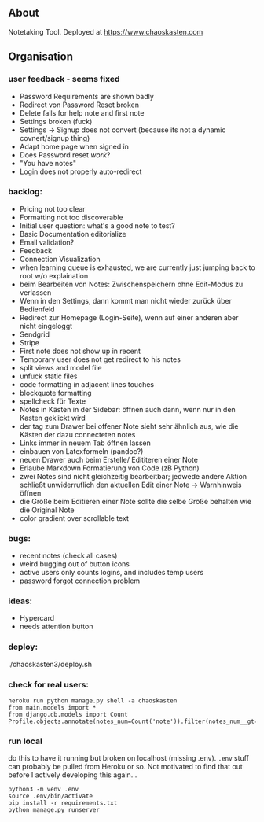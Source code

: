 ## About 

Notetaking Tool. Deployed at <https://www.chaoskasten.com>

## Organisation

### user feedback - seems fixed

* Password Requirements are shown badly
* Redirect von Password Reset broken
* Delete fails for help note and first note
* Settings broken (fuck)
* Settings -> Signup does not convert (because its not a dynamic covnert/signup thing)
* Adapt home page when signed in
* Does Password reset *work*?
* "You have notes"
* Login does not properly auto-redirect

### backlog:

* Pricing not too clear
* Formatting not too discoverable
* Initial user question: what's a good note to test?
* Basic Documentation editorialize
* Email validation?
* Feedback
* Connection Visualization
* when learning queue is exhausted, we are currently just jumping back to root w/o explaination
* beim Bearbeiten von Notes: Zwischenspeichern ohne Edit-Modus zu verlassen
* Wenn in den Settings, dann kommt man nicht wieder zurück über Bedienfeld
* Redirect zur Homepage (Login-Seite), wenn auf einer anderen aber nicht eingeloggt
* Sendgrid
* Stripe
* First note does not show up in recent
* Temporary user does not get redirect to his notes
* split views and model file
* unfuck static files
* code formatting in adjacent lines touches
* blockquote formatting
* spellcheck für Texte
* Notes in Kästen in der Sidebar: öffnen auch dann, wenn nur in den Kasten geklickt wird
* der tag zum Drawer bei offener Note sieht sehr ähnlich aus, wie die Kästen der dazu connecteten notes
* Links immer in neuem Tab öffnen lassen
* einbauen von Latexformeln (pandoc?)
* neuen Drawer auch beim Erstelle/ Edititeren einer Note
* Erlaube Markdown Formatierung von Code (zB Python)
* zwei Notes sind nicht gleichzeitig bearbeitbar; jedwede andere Aktion schließt unwiderruflich den aktuellen Edit einer Note -> Warnhinweis öffnen
* die Größe beim Editieren einer Note sollte die selbe Größe behalten wie die Original Note
* color gradient over scrollable text


### bugs:

* recent notes (check all cases)
* weird bugging out of button icons
* active users only counts logins, and includes temp users
* password forgot connection problem

### ideas:

* Hypercard
* needs attention button

### deploy:

./chaoskasten3/deploy.sh



### check for real users:

```
heroku run python manage.py shell -a chaoskasten
from main.models import *
from django.db.models import Count
Profile.objects.annotate(notes_num=Count('note')).filter(notes_num__gt=2).count()
```

### run local


do this to have it running but broken on localhost (missing .env). `.env` stuff can probably be pulled from Heroku or so. 
Not motivated to find that out before I actively developing this again...

```
python3 -m venv .env
source .env/bin/activate
pip install -r requirements.txt
python manage.py runserver
```